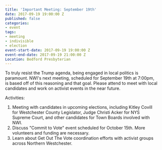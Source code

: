 ```yaml
---
title: 'Important Meeting: September 19th'
date: 2017-09-19 19:00:00 Z
published: false
categories:
- event
tags:
- meeting
- indivisible
- election
event-start-date: 2017-09-19 19:00:00 Z
event-end-date: 2017-09-19 21:00:00 Z
Location: Bedford Presbyterian
---
```


To truly resist the Trump agenda, being engaged in local politics is paramount. NWI's next meeting, scheduled for September 19th at 7:00pm, is based off of this reasoning and that goal. Please attend to meet with local candidates and work on activist events in the near future.

Activities:
1) Meeting with candidates in upcoming elections, including Kitley Covill for Westchester County Legislator, Judge Christi Acker for NYS Supreme Court, and other candidates for Town Boards involved with NWI.
2) Discuss "Commit to Vote" event scheduled for October 15th. More volunteers and funding are necessary. 
3) Learn about Get Out The Vote coordination efforts with activist groups across Northern Westchester.